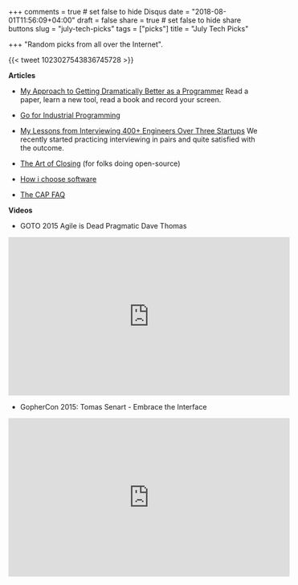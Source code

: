 +++
comments = true	# set false to hide Disqus
date = "2018-08-01T11:56:09+04:00"
draft = false
share = true	# set false to hide share buttons
slug = "july-tech-picks"
tags = ["picks"]
title = "July Tech Picks"

+++
"Random picks from all over the Internet".

<!--more-->

{{< tweet 1023027543836745728 >}}

**Articles**

* [My Approach to Getting Dramatically Better as a Programmer](http://malisper.me/my-approach-to-getting-dramatically-better-as-a-programmer/)
  Read a paper, learn a new tool, read a book and record your screen.

* [Go for Industrial Programming](https://peter.bourgon.org/go-for-industrial-programming/)

* [My Lessons from Interviewing 400+ Engineers Over Three Startups](http://firstround.com/review/my-lessons-from-interviewing-400-engineers-over-three-startups/)
  We recently started practicing interviewing in pairs and quite satisfied with the outcome.

* [The Art of Closing](https://blog.jessfraz.com/post/the-art-of-closing/)
  (for folks doing open-source)

* [How i choose software](https://blog.w1r3.net/2018/05/22/how-i-choose-software.html)

* [The CAP FAQ](http://www.the-paper-trail.org/page/cap-faq/)

**Videos**

* GOTO 2015 Agile is Dead Pragmatic Dave Thomas

<iframe width="560" height="315" src="https://www.youtube-nocookie.com/embed/a-BOSpxYJ9M?rel=0" frameborder="0" allow="autoplay; encrypted-media" allowfullscreen></iframe>

* GopherCon 2015: Tomas Senart - Embrace the Interface

<iframe width="560" height="315" src="https://www.youtube-nocookie.com/embed/xyDkyFjzFVc?rel=0" frameborder="0" allow="autoplay; encrypted-media" allowfullscreen></iframe>
